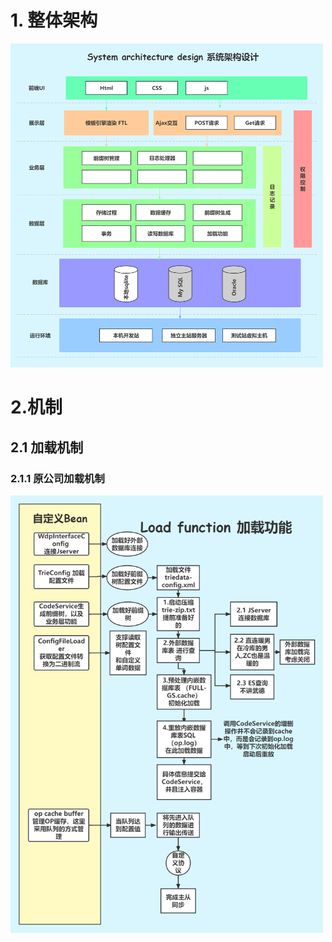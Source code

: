 # 1. 整体架构

<img alt="png.png" src="./ps/png.png" width="500"/>

# 2.机制

## 2.1 加载机制

### 2.1.1 原公司加载机制

<img alt="png1.png" src="./ps/png1.png" width="500"/>